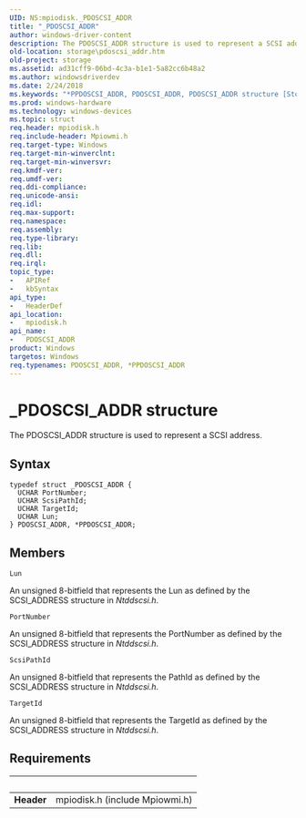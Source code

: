 ```yaml
---
UID: NS:mpiodisk._PDOSCSI_ADDR
title: "_PDOSCSI_ADDR"
author: windows-driver-content
description: The PDOSCSI_ADDR structure is used to represent a SCSI address.
old-location: storage\pdoscsi_addr.htm
old-project: storage
ms.assetid: ad31cff9-06bd-4c3a-b1e1-5a82cc6b48a2
ms.author: windowsdriverdev
ms.date: 2/24/2018
ms.keywords: "*PPDOSCSI_ADDR, PDOSCSI_ADDR, PDOSCSI_ADDR structure [Storage Devices], PPDOSCSI_ADDR, PPDOSCSI_ADDR structure pointer [Storage Devices], _PDOSCSI_ADDR, mpiodisk/PDOSCSI_ADDR, mpiodisk/PPDOSCSI_ADDR, storage.pdoscsi_addr, structs-scsibus_4875cdbd-eeff-447f-b682-a2ab41196146.xml"
ms.prod: windows-hardware
ms.technology: windows-devices
ms.topic: struct
req.header: mpiodisk.h
req.include-header: Mpiowmi.h
req.target-type: Windows
req.target-min-winverclnt: 
req.target-min-winversvr: 
req.kmdf-ver: 
req.umdf-ver: 
req.ddi-compliance: 
req.unicode-ansi: 
req.idl: 
req.max-support: 
req.namespace: 
req.assembly: 
req.type-library: 
req.lib: 
req.dll: 
req.irql: 
topic_type:
-	APIRef
-	kbSyntax
api_type:
-	HeaderDef
api_location:
-	mpiodisk.h
api_name:
-	PDOSCSI_ADDR
product: Windows
targetos: Windows
req.typenames: PDOSCSI_ADDR, *PPDOSCSI_ADDR
---
```


# _PDOSCSI_ADDR structure
The PDOSCSI_ADDR structure is used to represent a SCSI address.

## Syntax
````
typedef struct _PDOSCSI_ADDR {
  UCHAR PortNumber;
  UCHAR ScsiPathId;
  UCHAR TargetId;
  UCHAR Lun;
} PDOSCSI_ADDR, *PPDOSCSI_ADDR;
````

## Members


`Lun`

An unsigned 8-bitfield that represents the Lun as defined by the SCSI_ADDRESS structure in <i>Ntddscsi.h</i>.

`PortNumber`

An unsigned 8-bitfield that represents the PortNumber as defined by the SCSI_ADDRESS structure in <i>Ntddscsi.h</i>.

`ScsiPathId`

An unsigned 8-bitfield that represents the PathId as defined by the SCSI_ADDRESS structure in <i>Ntddscsi.h</i>.

`TargetId`

An unsigned 8-bitfield that represents the TargetId as defined by the SCSI_ADDRESS structure in <i>Ntddscsi.h</i>.


## Requirements
| &nbsp; | &nbsp; |
| ---- |:---- |
| **Header** | mpiodisk.h (include Mpiowmi.h) |